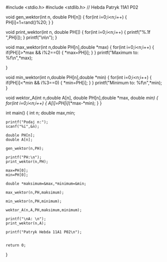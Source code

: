 #include <stdio.h>
#include <stdlib.h>
// Hebda Patryk 11A1 P02

void gen_wektor(int n, double PH[n])
{
    for(int i=0;i<n;i++)
    {
        PH[i]=1+rand()%20;
    }
}

void print_wektor(int n, double PH[])
{
    for(int i=0;i<n;i++)
    {
        printf("%.1f  ",PH[i]);
    }
    printf("\n\n");
}

void max_wektor(int n,double PH[n],double *max)
{
    for(int i=0;i<n;i++)
    {
        if(PH[i]>*max && i%2==0)
        {
            *max=PH[i];
        }
    }
    printf("Maximum to: %f\n",*max);

}

void min_wektor(int n,double PH[n],double *min)
{
     for(int i=0;i<n;i++)
    {
        if(PH[i]<*min && i%3==0)
        {
            *min=PH[i];
        }
    }
        printf("Minimum to: %f\n",*min);
}

void wektor_A(int n,double A[n], double PH[n],double *max, double *min)
{
    for(int i=0;i<n;i++)
    {
        A[i]=PH[i]*(*max-*min);
    }
}

int main()
{
    int n;
    double max,min;

    printf("Podaj n:");
    scanf("%i",&n);

    double PH[n];
    double A[n];

    gen_wektor(n,PH);

    printf("PH:\n");
    print_wektor(n,PH);

    max=PH[0];
    min=PH[0];

    double *maksimum=&max,*minimum=&min;

    max_wektor(n,PH,maksimum);

    min_wektor(n,PH,minimum);

    wektor_A(n,A,PH,maksimum,minimum);

    printf("\nA: \n");
    print_wektor(n,A);

    printf("Patryk Hebda 11A1 P02\n");


    return 0;
}
